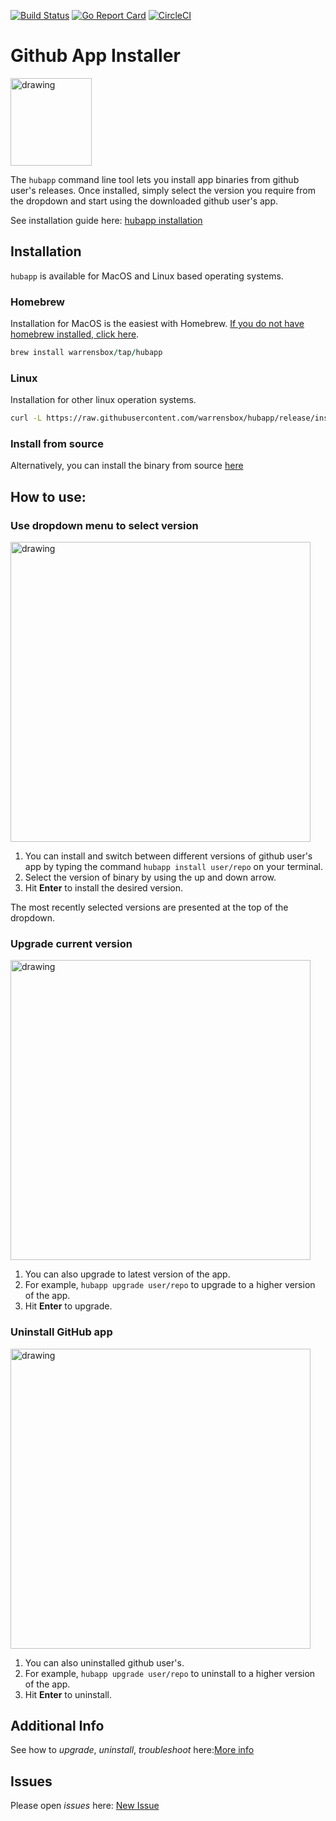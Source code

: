 [![Build Status](https://travis-ci.org/warrensbox/hubapp.svg?branch=master)](https://travis-ci.org/warrensbox/hubapp)
[![Go Report Card](https://goreportcard.com/badge/github.com/warrensbox/hubapp)](https://goreportcard.com/report/github.com/warrensbox/hubapp)
[![CircleCI](https://circleci.com/gh/warrensbox/hubapp/tree/release.svg?style=shield&circle-token=841e653fa51878de92e379563ea50abbc542d7c9)](https://circleci.com/gh/warrensbox/hubapp/tree/release)

# Github App Installer

<img style="text-allign:center" src="https://s3.us-east-2.amazonaws.com/kepler-images/warrensbox/hubapp/smallerlogo.png" alt="drawing" width="130" height="140"/>


The `hubapp` command line tool lets you install app binaries from github user's releases. 
Once installed, simply select the version you require from the dropdown and start using the downloaded github user's app. 


See installation guide here: [hubapp installation](https://warrensbox.github.io/hubapp/)

## Installation

`hubapp` is available for MacOS and Linux based operating systems.

### Homebrew

Installation for MacOS is the easiest with Homebrew. [If you do not have homebrew installed, click here](https://brew.sh/). 


```ruby
brew install warrensbox/tap/hubapp
```

### Linux

Installation for other linux operation systems.

```sh
curl -L https://raw.githubusercontent.com/warrensbox/hubapp/release/install.sh | bash
```

### Install from source

Alternatively, you can install the binary from source [here](https://github.com/warrensbox/hubapp/releases) 

## How to use:
### Use dropdown menu to select version
<img align="center" src="https://s3.us-east-2.amazonaws.com/kepler-images/warrensbox/aws-find/aws-find-demo.gif" alt="drawing" style="width: 480px;"/>

1.  You can install and switch between different versions of github user's app by typing the command `hubapp install user/repo` on your terminal. 
2.  Select the version of binary by using the up and down arrow.
3.  Hit **Enter** to install the desired version.

The most recently selected versions are presented at the top of the dropdown.

### Upgrade current version
<img align="center" src="https://s3.us-east-2.amazonaws.com/kepler-images/warrensbox/aws-find/aws-find-demo2.gif" alt="drawing" style="width: 480px;"/>

1. You can also upgrade to latest version of the app.
2. For example, `hubapp upgrade user/repo`  to upgrade to a higher version of the app.
3. Hit **Enter** to upgrade.

### Uninstall GitHub app
<img align="center" src="https://s3.us-east-2.amazonaws.com/kepler-images/warrensbox/aws-find/aws-find-demo3.gif" alt="drawing" style="width: 480px;"/>

1. You can also uninstalled github user's.
2. For example, `hubapp upgrade user/repo` to uninstall to a higher version of the app.
3. Hit **Enter** to uninstall.

## Additional Info

See how to *upgrade*, *uninstall*, *troubleshoot* here:[More info](https://warrensbox.github.io/hubapp/additional)


## Issues

Please open  *issues* here:  [New Issue](https://github.com/warrensbox/hubapp/issues)
